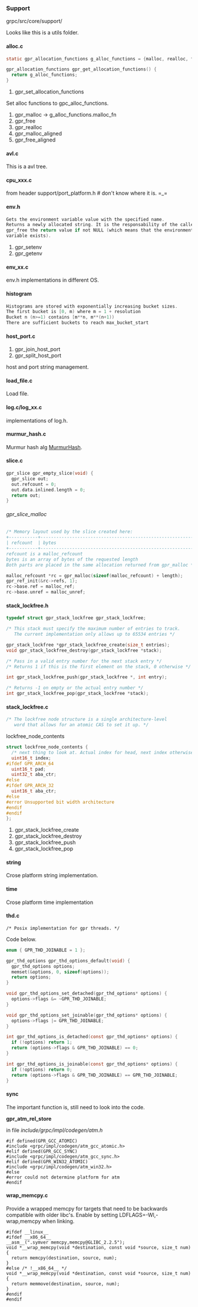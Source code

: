 ### Support

grpc/src/core/support/

Looks like this is a utils folder.

#### alloc.c

```c
static gpr_allocation_functions g_alloc_functions = {malloc, realloc, free};

gpr_allocation_functions gpr_get_allocation_functions() {
  return g_alloc_functions;
}
```

1. gpr\_set\_allocation\_functions

Set alloc functions to gpc\_alloc\_functions.

1. gpr\_malloc -> g\_alloc\_functions.malloc_fn
2. gpr\_free
3. gpr\_realloc
4. gpr\_malloc\_aligned
5. gpr\_free\_aligned

#### avl.c

This is a avl tree.

#### cpu_xxx.c

from header support/port\_platform.h # don't know where it is. =\_=

#### env.h

```c
Gets the environment variable value with the specified name.
Returns a newly allocated string. It is the responsability of the caller to
gpr_free the return value if not NULL (which means that the environment
variable exists).
```

1. gpr_setenv
2. gpr_getenv

#### env_xx.c

env.h implementations in different OS.

#### histogram

```c
Histograms are stored with exponentially increasing bucket sizes.
The first bucket is [0, m) where m = 1 + resolution
Bucket n (n>=1) contains [m**n, m**(n+1))
There are sufficient buckets to reach max_bucket_start
```
#### host_port.c

1. gpr\_join\_host\_port
2. gpr\_split\_host\_port

host and port string management.

#### load_file.c

Load file.

#### log.c/log_xx.c

implementations of log.h.

#### murmur_hash.c

Murmur hash alg [MurmurHash](https://en.wikipedia.org/wiki/MurmurHash).

#### slice.c

```c
gpr_slice gpr_empty_slice(void) {
  gpr_slice out;
  out.refcount = 0;
  out.data.inlined.length = 0;
  return out;
}
```

###### gpr\_slice\_malloc

```c
/* Memory layout used by the slice created here:
+-----------+----------------------------------------------------------+
| refcount  | bytes                                                    |
+-----------+----------------------------------------------------------+
refcount is a malloc_refcount
bytes is an array of bytes of the requested length
Both parts are placed in the same allocation returned from gpr_malloc */

malloc_refcount *rc = gpr_malloc(sizeof(malloc_refcount) + length);
gpr_ref_init(&rc->refs, 1);
rc->base.ref = malloc_ref;
rc->base.unref = malloc_unref;
```

#### stack_lockfree.h

```c
typedef struct gpr_stack_lockfree gpr_stack_lockfree;

/* This stack must specify the maximum number of entries to track.
   The current implementation only allows up to 65534 entries */

gpr_stack_lockfree *gpr_stack_lockfree_create(size_t entries);
void gpr_stack_lockfree_destroy(gpr_stack_lockfree *stack);

/* Pass in a valid entry number for the next stack entry */
/* Returns 1 if this is the first element on the stack, 0 otherwise */

int gpr_stack_lockfree_push(gpr_stack_lockfree *, int entry);

/* Returns -1 on empty or the actual entry number */
int gpr_stack_lockfree_pop(gpr_stack_lockfree *stack);
```

#### stack_lockfree.c

```c
/* The lockfree node structure is a single architecture-level
   word that allows for an atomic CAS to set it up. */
```

lockfree\_node\_contents

```c
struct lockfree_node_contents {
  /* next thing to look at. Actual index for head, next index otherwise */
  uint16_t index;
#ifdef GPR_ARCH_64
  uint16_t pad;
  uint32_t aba_ctr;
#else
#ifdef GPR_ARCH_32
  uint16_t aba_ctr;
#else
#error Unsupported bit width architecture
#endif
#endif
};
```

1. gpr\_stack\_lockfree\_create
2. gpr\_stack\_lockfree\_destroy
3. gpr\_stack\_lockfree\_push
4. gpr\_stack\_lockfree\_pop

#### string

Crose platform string implementation.

#### time

Crose platform time implementation

#### thd.c

```
/* Posix implementation for gpr threads. */
```

Code below.

```c
enum { GPR_THD_JOINABLE = 1 };

gpr_thd_options gpr_thd_options_default(void) {
  gpr_thd_options options;
  memset(&options, 0, sizeof(options));
  return options;
}

void gpr_thd_options_set_detached(gpr_thd_options* options) {
  options->flags &= ~GPR_THD_JOINABLE;
}

void gpr_thd_options_set_joinable(gpr_thd_options* options) {
  options->flags |= GPR_THD_JOINABLE;
}

int gpr_thd_options_is_detached(const gpr_thd_options* options) {
  if (!options) return 1;
  return (options->flags & GPR_THD_JOINABLE) == 0;
}

int gpr_thd_options_is_joinable(const gpr_thd_options* options) {
  if (!options) return 0;
  return (options->flags & GPR_THD_JOINABLE) == GPR_THD_JOINABLE;
}
```

#### sync

The important function is, still need to look into the code.

**gpr_atm_rel_store**

in file *include/grpc/impl/codegen/atm.h*

```
#if defined(GPR_GCC_ATOMIC)
#include <grpc/impl/codegen/atm_gcc_atomic.h>
#elif defined(GPR_GCC_SYNC)
#include <grpc/impl/codegen/atm_gcc_sync.h>
#elif defined(GPR_WIN32_ATOMIC)
#include <grpc/impl/codegen/atm_win32.h>
#else
#error could not determine platform for atm
#endif
```

#### wrap_memcpy.c

Provide a wrapped memcpy for targets that need to be backwards compatible with older libc's. Enable by setting LDFLAGS=-Wl,-wrap,memcpy when linking.

```
#ifdef __linux__
#ifdef __x86_64__
__asm__(".symver memcpy,memcpy@GLIBC_2.2.5");
void *__wrap_memcpy(void *destination, const void *source, size_t num) {
  return memcpy(destination, source, num);
}
#else /* !__x86_64__ */
void *__wrap_memcpy(void *destination, const void *source, size_t num) {
  return memmove(destination, source, num);
}
#endif
#endif
```

